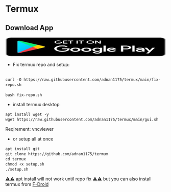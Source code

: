 # Termux 
  
 ## Download App 
   <a href="https://play.google.com/store/apps/details?id=com.termux"><img src="https://raw.githubusercontent.com/adnan1175/termux/main/543398a9017644e99ea1d8d13fcb7788.jpeg" alt="Termux App" width="900" height="60"></a> 
   <br>
- Fix termux repo and setup:
 ```

curl -O https://raw.githubusercontent.com/adnan1175/termux/main/fix-repo.sh

bash fix-repo.sh
 ```
- install termux desktop 
 ```
apt install wget -y
wget https://raw.githubusercontent.com/adnan1175/termux/main/gui.sh
  ```
 Reqirement: vncviewer

- or  setup all at once 
 ```
 apt install git 
 git clone https://github.com/adnan1175/termux
 cd termux 
 chmod +x setup.sh
 ./setup.sh
 ```
⚠️⚠️ apt install will not work until repo fix ⚠️⚠️
but you can also install termux from  [F-Droid](https://f-droid.org/packages/com.termux/)
